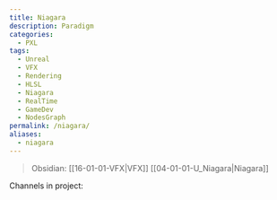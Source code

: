 ```yaml
---
title: Niagara
description: Paradigm
categories:
  - PXL
tags:
  - Unreal
  - VFX
  - Rendering
  - HLSL
  - Niagara
  - RealTime
  - GameDev
  - NodesGraph
permalink: /niagara/
aliases:
  - niagara
---
```

> Obsidian: [[16-01-01-VFX|VFX]] [[04-01-01-U_Niagara|Niagara]]


Channels in project: 
